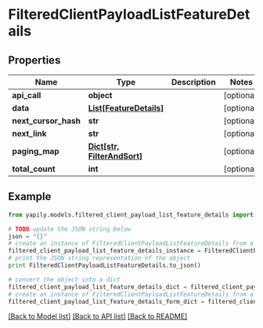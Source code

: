# FilteredClientPayloadListFeatureDetails


## Properties
Name | Type | Description | Notes
------------ | ------------- | ------------- | -------------
**api_call** | **object** |  | [optional] 
**data** | [**List[FeatureDetails]**](FeatureDetails.md) |  | [optional] 
**next_cursor_hash** | **str** |  | [optional] 
**next_link** | **str** |  | [optional] 
**paging_map** | [**Dict[str, FilterAndSort]**](FilterAndSort.md) |  | [optional] 
**total_count** | **int** |  | [optional] 

## Example

```python
from yapily.models.filtered_client_payload_list_feature_details import FilteredClientPayloadListFeatureDetails

# TODO update the JSON string below
json = "{}"
# create an instance of FilteredClientPayloadListFeatureDetails from a JSON string
filtered_client_payload_list_feature_details_instance = FilteredClientPayloadListFeatureDetails.from_json(json)
# print the JSON string representation of the object
print FilteredClientPayloadListFeatureDetails.to_json()

# convert the object into a dict
filtered_client_payload_list_feature_details_dict = filtered_client_payload_list_feature_details_instance.to_dict()
# create an instance of FilteredClientPayloadListFeatureDetails from a dict
filtered_client_payload_list_feature_details_form_dict = filtered_client_payload_list_feature_details.from_dict(filtered_client_payload_list_feature_details_dict)
```
[[Back to Model list]](../README.md#documentation-for-models) [[Back to API list]](../README.md#documentation-for-api-endpoints) [[Back to README]](../README.md)


